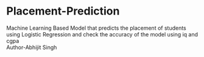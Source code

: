 # Placement-Prediction
Machine Learning Based Model that predicts the placement of students using Logistic Regression and check the accuracy of the model using iq and cgpa
<br>
Author-Abhijit Singh
